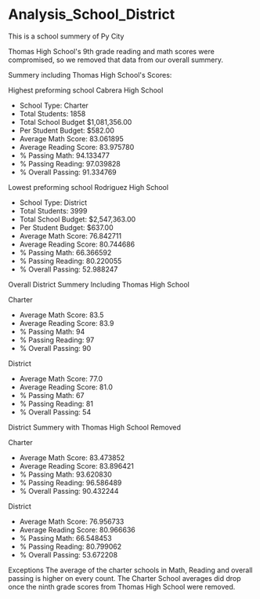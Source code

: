 # Analysis_School_District
This is a school summery of Py City

Thomas High School's 9th grade reading and math scores were compromised, so we removed that 
data from our overall summery.

Summery including Thomas High School's Scores:

Highest preforming school
Cabrera High School
  - School Type: Charter
  - Total Students: 1858
  - Total School Budget $1,081,356.00
  - Per Student Budget: $582.00
  - Average Math Score: 83.061895
  - Average Reading Score: 83.975780
  - % Passing Math: 94.133477
  - % Passing Reading: 97.039828
  - % Overall Passing: 91.334769

Lowest preforming school
 Rodriguez High School
  - School Type: District
  - Total Students: 3999
  - Total School Budget: $2,547,363.00
  - Per Student Budget: $637.00
  - Average Math Score: 76.842711
  - Average Reading Score: 80.744686
  - % Passing Math: 66.366592
  - % Passing Reading: 80.220055
  - % Overall Passing: 52.988247

Overall District Summery Including Thomas High School

Charter
  - Average Math Score: 83.5
  - Average Reading Score: 83.9
  - % Passing Math: 94
  - % Passing Reading: 97
  - % Overall Passing: 90

District
  - Average Math Score: 77.0
  - Average Reading Score: 81.0
  - % Passing Math: 67
  - % Passing Reading: 81
  - % Overall Passing: 54

District Summery with Thomas High School Removed
 
Charter
  - Average Math Score: 83.473852
  - Average Reading Score: 83.896421
  - % Passing Math: 93.620830
  - % Passing Reading: 96.586489
  - % Overall Passing: 90.432244

District 
  - Average Math Score: 76.956733
  - Average Reading Score: 80.966636
  - % Passing Math: 66.548453
  - % Passing Reading: 80.799062
  - % Overall Passing: 53.672208

Exceptions
The average of the charter schools in Math, Reading and overall passing is higher on every count.  The 
Charter School averages did drop once the ninth grade scores from Thomas High School were removed.

